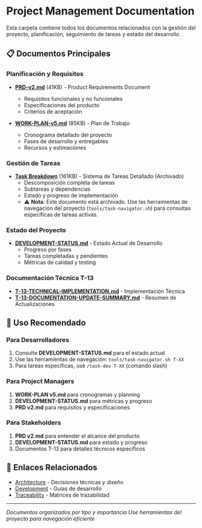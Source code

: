 # Project Management Documentation

Esta carpeta contiene todos los documentos relacionados con la gestión del proyecto, planificación, seguimiento de tareas y estado del desarrollo.

## 📋 Documentos Principales

### Planificación y Requisitos
- **[PRD-v2.md](./PRD-v2.md)** (41KB) - Product Requirements Document
  - Requisitos funcionales y no funcionales
  - Especificaciones del producto
  - Criterios de aceptación

- **[WORK-PLAN-v5.md](./WORK-PLAN-v5.md)** (85KB) - Plan de Trabajo
  - Cronograma detallado del proyecto
  - Fases de desarrollo y entregables
  - Recursos y estimaciones

### Gestión de Tareas
- **[Task Breakdown](./archive/task-breakdown-detailed-v1.md)** (161KB) - Sistema de Tareas Detallado (Archivado)
  - Descomposición completa de tareas
  - Subtareas y dependencias
  - Estado y progreso de implementación
  - ⚠️ **Nota**: Este documento está archivado. Use las herramientas de navegación del proyecto (`tools/task-navigator.sh`) para consultas específicas de tareas activas.

### Estado del Proyecto
- **[DEVELOPMENT-STATUS.md](./DEVELOPMENT-STATUS.md)** - Estado Actual de Desarrollo
  - Progreso por fases
  - Tareas completadas y pendientes
  - Métricas de calidad y testing

### Documentación Técnica T-13
- **[T-13-TECHNICAL-IMPLEMENTATION.md](./T-13-TECHNICAL-IMPLEMENTATION.md)** - Implementación Técnica
- **[T-13-DOCUMENTATION-UPDATE-SUMMARY.md](./T-13-DOCUMENTATION-UPDATE-SUMMARY.md)** - Resumen de Actualizaciones

## 🎯 Uso Recomendado

### Para Desarrolladores
1. Consulte **DEVELOPMENT-STATUS.md** para el estado actual
2. Use las herramientas de navegación: `tools/task-navigator.sh T-XX`
3. Para tareas específicas, use `/task-dev T-XX` (comando slash)

### Para Project Managers
1. **WORK-PLAN v5.md** para cronogramas y planning
2. **DEVELOPMENT-STATUS.md** para métricas y progreso
3. **PRD v2.md** para requisitos y especificaciones

### Para Stakeholders
1. **PRD v2.md** para entender el alcance del producto
2. **DEVELOPMENT-STATUS.md** para estado y progreso
3. Documentos T-13 para detalles técnicos específicos

## 🔗 Enlaces Relacionados
- [Architecture](../architecture/) - Decisiones técnicas y diseño
- [Development](../development/) - Guías de desarrollo
- [Traceability](../traceability/) - Matrices de trazabilidad

---
*Documentos organizados por tipo y importancia*
*Use herramientas del proyecto para navegación eficiente*